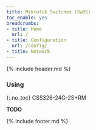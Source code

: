 ```yaml
---
title: Mikrotik Switches (SwOS)
toc_enable: yes
breadcrumbs:
- title: Home
  url: /
- title: Configuration
  url: /config/
- title: Network
---
```

{% include header.md %}

### Using
{:.no_toc}
CSS326-24G-2S+RM

**TODO**

{% include footer.md %}
